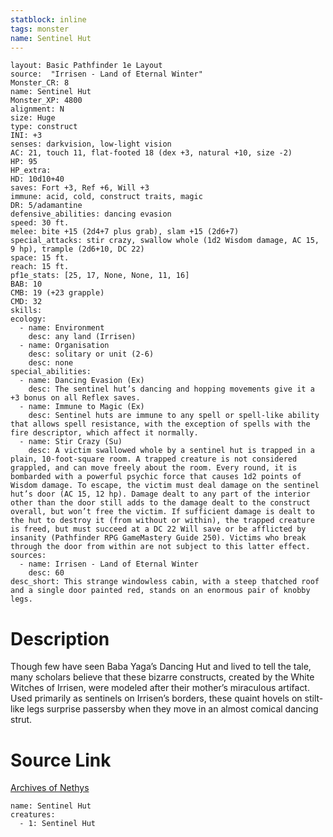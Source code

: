 ```yaml
---
statblock: inline
tags: monster
name: Sentinel Hut
---
```

```statblock
layout: Basic Pathfinder 1e Layout
source:  "Irrisen - Land of Eternal Winter"
Monster_CR: 8
name: Sentinel Hut
Monster_XP: 4800
alignment: N
size: Huge
type: construct
INI: +3
senses: darkvision, low-light vision
AC: 21, touch 11, flat-footed 18 (dex +3, natural +10, size -2)
HP: 95
HP_extra: 
HD: 10d10+40
saves: Fort +3, Ref +6, Will +3
immune: acid, cold, construct traits, magic
DR: 5/adamantine
defensive_abilities: dancing evasion
speed: 30 ft.
melee: bite +15 (2d4+7 plus grab), slam +15 (2d6+7)
special_attacks: stir crazy, swallow whole (1d2 Wisdom damage, AC 15, 9 hp), trample (2d6+10, DC 22)
space: 15 ft.
reach: 15 ft.
pf1e_stats: [25, 17, None, None, 11, 16]
BAB: 10
CMB: 19 (+23 grapple)
CMD: 32
skills: 
ecology:
  - name: Environment
    desc: any land (Irrisen)
  - name: Organisation
    desc: solitary or unit (2-6)
    desc: none
special_abilities:
  - name: Dancing Evasion (Ex)
    desc: The sentinel hut’s dancing and hopping movements give it a +3 bonus on all Reflex saves.
  - name: Immune to Magic (Ex)
    desc: Sentinel huts are immune to any spell or spell-like ability that allows spell resistance, with the exception of spells with the fire descriptor, which affect it normally.
  - name: Stir Crazy (Su)
    desc: A victim swallowed whole by a sentinel hut is trapped in a plain, 10-foot-square room. A trapped creature is not considered grappled, and can move freely about the room. Every round, it is bombarded with a powerful psychic force that causes 1d2 points of Wisdom damage. To escape, the victim must deal damage on the sentinel hut’s door (AC 15, 12 hp). Damage dealt to any part of the interior other than the door still adds to the damage dealt to the construct overall, but won’t free the victim. If sufficient damage is dealt to the hut to destroy it (from without or within), the trapped creature is freed, but must succeed at a DC 22 Will save or be afflicted by insanity (Pathfinder RPG GameMastery Guide 250). Victims who break through the door from within are not subject to this latter effect.
sources:
  - name: Irrisen - Land of Eternal Winter
    desc: 60
desc_short: This strange windowless cabin, with a steep thatched roof and a single door painted red, stands on an enormous pair of knobby legs.
```
# Description
Though few have seen Baba Yaga’s Dancing Hut and lived to tell the tale, many scholars believe that these bizarre constructs, created by the White Witches of Irrisen, were modeled after their mother’s miraculous artifact. Used primarily as sentinels on Irrisen’s borders, these quaint hovels on stilt-like legs surprise passersby when they move in an almost comical dancing strut.
# Source Link
[Archives of Nethys](https://aonprd.com/MonsterDisplay.aspx?ItemName=Sentinel%20Hut)
```encounter-table
name: Sentinel Hut
creatures:
  - 1: Sentinel Hut
```
